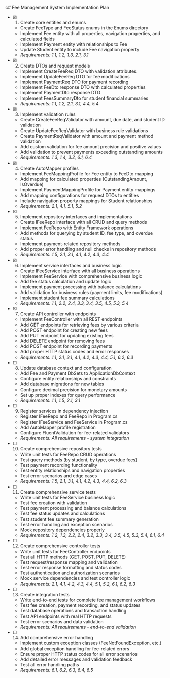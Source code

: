 c# Fee Management System Implementation Plan

- [x] 1. Create core entities and enums
  - Create FeeType and FeeStatus enums in the Enums directory
  - Implement Fee entity with all properties, navigation properties, and calculated fields
  - Implement Payment entity with relationships to Fee
  - Update Student entity to include Fee navigation property
  - _Requirements: 1.1, 1.2, 1.3, 2.1, 3.1_

- [x] 2. Create DTOs and request models
  - Implement CreateFeeReq DTO with validation attributes
  - Implement UpdateFeeReq DTO for fee modifications
  - Implement PaymentReq DTO for payment recording
  - Implement FeeDto response DTO with calculated properties
  - Implement PaymentDto response DTO
  - Implement FeesSummaryDto for student financial summaries
  - _Requirements: 1.1, 1.2, 2.1, 3.1, 4.4, 5.4_

- [x] 3. Implement validation rules
  - Create CreateFeeReqValidator with amount, due date, and student ID validation
  - Create UpdateFeeReqValidator with business rule validations
  - Create PaymentReqValidator with amount and payment method validation
  - Add custom validation for fee amount precision and positive values
  - Add validation to prevent payments exceeding outstanding amounts
  - _Requirements: 1.3, 1.4, 3.2, 6.1, 6.4_

- [x] 4. Create AutoMapper profiles
  - Implement FeeMappingProfile for Fee entity to FeeDto mapping
  - Add mapping for calculated properties (OutstandingAmount, IsOverdue)
  - Implement PaymentMappingProfile for Payment entity mappings
  - Add mapping configurations for request DTOs to entities
  - Include navigation property mappings for Student relationships
  - _Requirements: 2.1, 4.1, 5.1, 5.2_

- [x] 5. Implement repository interfaces and implementations
  - Create IFeeRepo interface with all CRUD and query methods
  - Implement FeeRepo with Entity Framework operations
  - Add methods for querying by student ID, fee type, and overdue status
  - Implement payment-related repository methods
  - Add proper error handling and null checks in repository methods
  - _Requirements: 1.5, 2.1, 3.1, 4.1, 4.2, 4.3, 4.4_

- [x] 6. Implement service interfaces and business logic
  - Create IFeeService interface with all business operations
  - Implement FeeService with comprehensive business logic
  - Add fee status calculation and update logic
  - Implement payment processing with balance calculations
  - Add validation for business rules (payment limits, fee modifications)
  - Implement student fee summary calculations
  - _Requirements: 1.1, 2.2, 2.4, 3.3, 3.4, 3.5, 4.5, 5.3, 5.4_

- [x] 7. Create API controller with endpoints
  - Implement FeeController with all REST endpoints
  - Add GET endpoints for retrieving fees by various criteria
  - Add POST endpoint for creating new fees
  - Add PUT endpoint for updating existing fees
  - Add DELETE endpoint for removing fees
  - Add POST endpoint for recording payments
  - Add proper HTTP status codes and error responses
  - _Requirements: 1.1, 2.1, 3.1, 4.1, 4.2, 4.3, 4.4, 5.1, 6.2, 6.3_

- [ ] 8. Update database context and configuration
  - Add Fee and Payment DbSets to ApplicationDbContext
  - Configure entity relationships and constraints
  - Add database migrations for new tables
  - Configure decimal precision for monetary amounts
  - Set up proper indexes for query performance
  - _Requirements: 1.1, 1.5, 2.1, 3.1_

- [ ] 9. Register services in dependency injection
  - Register IFeeRepo and FeeRepo in Program.cs
  - Register IFeeService and FeeService in Program.cs
  - Add AutoMapper profile registration
  - Configure FluentValidation for fee-related validators
  - _Requirements: All requirements - system integration_

- [ ] 10. Create comprehensive repository tests
  - Write unit tests for FeeRepo CRUD operations
  - Test query methods (by student, by type, overdue fees)
  - Test payment recording functionality
  - Test entity relationships and navigation properties
  - Test error scenarios and edge cases
  - _Requirements: 1.5, 2.1, 3.1, 4.1, 4.2, 4.3, 4.4, 6.2, 6.3_

- [ ] 11. Create comprehensive service tests
  - Write unit tests for FeeService business logic
  - Test fee creation with validation
  - Test payment processing and balance calculations
  - Test fee status updates and calculations
  - Test student fee summary generation
  - Test error handling and exception scenarios
  - Mock repository dependencies properly
  - _Requirements: 1.2, 1.3, 2.2, 2.4, 3.2, 3.3, 3.4, 3.5, 4.5, 5.3, 5.4, 6.1, 6.4_

- [ ] 12. Create comprehensive controller tests
  - Write unit tests for FeeController endpoints
  - Test all HTTP methods (GET, POST, PUT, DELETE)
  - Test request/response mapping and validation
  - Test error response formatting and status codes
  - Test authentication and authorization scenarios
  - Mock service dependencies and test controller logic
  - _Requirements: 2.1, 4.1, 4.2, 4.3, 4.4, 5.1, 5.2, 6.1, 6.2, 6.3_

- [ ] 13. Create integration tests
  - Write end-to-end tests for complete fee management workflows
  - Test fee creation, payment recording, and status updates
  - Test database operations and transaction handling
  - Test API endpoints with real HTTP requests
  - Test error scenarios and data validation
  - _Requirements: All requirements - end-to-end validation_

- [ ] 14. Add comprehensive error handling
  - Implement custom exception classes (FeeNotFoundException, etc.)
  - Add global exception handling for fee-related errors
  - Ensure proper HTTP status codes for all error scenarios
  - Add detailed error messages and validation feedback
  - Test all error handling paths
  - _Requirements: 6.1, 6.2, 6.3, 6.4, 6.5_